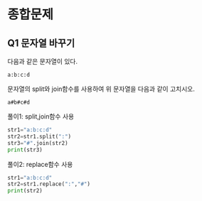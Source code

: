 # 종합문제
## Q1 문자열 바꾸기
다음과 같은 문자열이 있다.
```
a:b:c:d
```
문자열의 split와 join함수를 사용하여 위 문자열을 다음과 같이 고치시오.
```
a#b#c#d
```
풀이1: split,join함수 사용
```python
str1="a:b:c:d"
str2=str1.split(":")
str3="#".join(str2)
print(str3)
```
풀이2: replace함수 사용
```python
str1="a:b:c:d"
str2=str1.replace(":","#")
print(str2)
```
